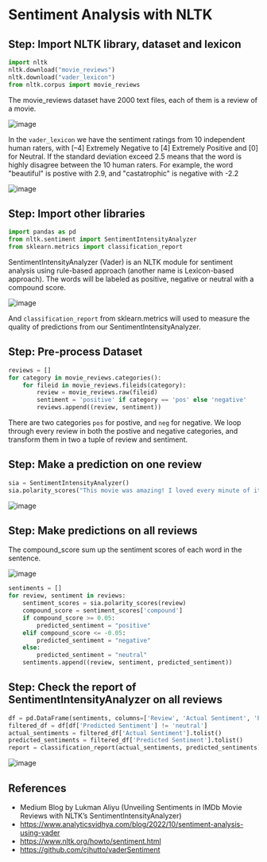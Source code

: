# Sentiment Analysis with NLTK

## Step: Import NLTK library, dataset and lexicon
```python
import nltk
nltk.download("movie_reviews")
nltk.download("vader_lexicon")
from nltk.corpus import movie_reviews
```

The movie_reviews dataset have 2000 text files, each of them is a review of a movie.

![image](https://github.com/hughiephan/DPL/assets/16631121/e8486247-fe86-495b-a158-80fa01ac8df8)

In the `vader_lexicon` we have the sentiment ratings from 10 independent human raters, with [–4] Extremely Negative to [4] Extremely Positive and [0] for Neutral. If the standard deviation exceed 2.5 means that the word is highly disagree between the 10 human raters. For example, the word "beautiful" is postive with 2.9, and "castatrophic" is negative with -2.2

![image](https://github.com/hughiephan/DPL/assets/16631121/4494fb77-8dad-4642-951f-774469ae37dd)

## Step: Import other libraries
```python
import pandas as pd
from nltk.sentiment import SentimentIntensityAnalyzer
from sklearn.metrics import classification_report
```

SentimentIntensityAnalyzer (Vader) is an NLTK module for sentiment analysis using rule-based approach (another name is Lexicon-based approach). The words will be labeled as positive, negative or neutral with a compound score. 

![image](https://github.com/hughiephan/DPL/assets/16631121/29bda251-7dbf-4666-b204-c60384ba2305)

And `classification_report` from sklearn.metrics will used to measure the quality of predictions from our SentimentIntensityAnalyzer.

## Step: Pre-process Dataset
```python
reviews = []
for category in movie_reviews.categories():
    for fileid in movie_reviews.fileids(category):
        review = movie_reviews.raw(fileid)
        sentiment = 'positive' if category == 'pos' else 'negative'
        reviews.append((review, sentiment))
```

There are two categories `pos` for postive, and `neg` for negative. We loop through every review in both the postive and negative categories, and transform them in two a tuple of review and sentiment.

## Step: Make a prediction on one review
```python
sia = SentimentIntensityAnalyzer()
sia.polarity_scores("This movie was amazing! I loved every minute of it.")
```

![image](https://github.com/hughiephan/DPL/assets/16631121/9f1f075f-2284-4e84-a179-9a93b4c17578)

## Step: Make predictions on all reviews
The compound_score sum up the sentiment scores of each word in the sentence.

![image](https://github.com/hughiephan/DPL/assets/16631121/6d7022c1-3c01-404b-94fd-10cd0505f3be)

```python
sentiments = []
for review, sentiment in reviews:
    sentiment_scores = sia.polarity_scores(review)
    compound_score = sentiment_scores['compound']
    if compound_score >= 0.05:
        predicted_sentiment = "positive"
    elif compound_score <= -0.05:
        predicted_sentiment = "negative"
    else:
        predicted_sentiment = "neutral"
    sentiments.append((review, sentiment, predicted_sentiment))
```

## Step: Check the report of SentimentIntensityAnalyzer on all reviews
```python
df = pd.DataFrame(sentiments, columns=['Review', 'Actual Sentiment', 'Predicted Sentiment'])
filtered_df = df[df['Predicted Sentiment'] != 'neutral']
actual_sentiments = filtered_df['Actual Sentiment'].tolist()
predicted_sentiments = filtered_df['Predicted Sentiment'].tolist()
report = classification_report(actual_sentiments, predicted_sentiments)
```

![image](https://github.com/hughiephan/DPL/assets/16631121/b02997bc-f23f-4654-9418-c0043d6f4a85)

## References
- Medium Blog by Lukman Aliyu (Unveiling Sentiments in IMDb Movie Reviews with NLTK’s SentimentIntensityAnalyzer)
- https://www.analyticsvidhya.com/blog/2022/10/sentiment-analysis-using-vader
- https://www.nltk.org/howto/sentiment.html
- https://github.com/cjhutto/vaderSentiment
